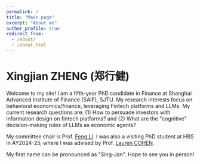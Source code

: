 ```yaml
---
permalink: /
title: "Main page"
excerpt: "About me"
author_profile: true
redirect_from: 
  - /about/
  - /about.html
---
```


Xingjian ZHENG (郑行健)
======

Welcome to my site! I am a fifth-year PhD candidate in Finance at Shanghai Advanced Institute of Finance (SAIF), SJTU. My research interests focus on behavioral economics/finance, leveraging Fintech platforms and LLMs. My current research questions are: (1) How to persuade investors with information design on fintech platforms? and (2) What are the "cognitive" decision-making rules of LLMs as economic agents? 

My committee chair is Prof. [Feng LI](https://en.saif.sjtu.edu.cn/faculty-research/li-feng). I was also a visiting PhD student at HBS in AY2024-25, where I was advised by Prof. [Lauren COHEN](https://www.hbs.edu/faculty/Pages/profile.aspx?facId=340063). 

My first name can be pronounced as "Sing-Jan". Hope to see you in person! 
